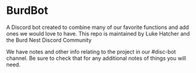 # BurdBot
A Discord bot created to combine many of our favorite functions and add ones we would love to have.
This repo is maintained by Luke Hatcher and the Burd Nest Discord Community

We have notes and other info relating to the project in our #disc-bot channel. Be sure to check that
for any additional notes of things you will need. 
